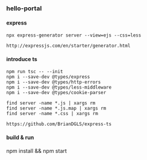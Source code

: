 ### hello-portal
#### express
```
npx express-generator server --view=ejs --css=less

http://expressjs.com/en/starter/generator.html
```

#### introduce ts
```
npm run tsc -- --init
npm i --save-dev @types/express
npm i --save-dev @types/http-errors
npm i --save-dev @types/less-middleware
npm i --save-dev @types/cookie-parser

find server -name *.js | xargs rm
find server -name *.js.map | xargs rm
find server -name *.css | xargs rm

https://github.com/BrianDGLS/express-ts
```

#### build & run
npm install && npm start
